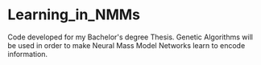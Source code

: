 # Learning_in_NMMs
Code developed for my Bachelor's degree Thesis. Genetic Algorithms will be used in order to make Neural Mass Model Networks learn to encode information.
